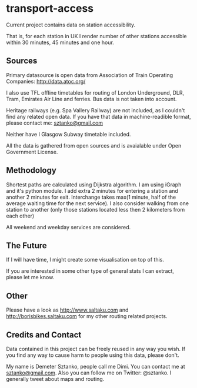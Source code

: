 transport-access
================

Current project contains data on station accessibility.

That is, for each station in UK I render number of other stations accessible within 30 minutes, 45 minutes and one hour.

Sources
-----------

Primary datasource is open data from Association of Train Operating Companies: http://data.atoc.org/

I also use TFL offline timetables for routing of London Underground, DLR, Tram, Emirates Air Line and ferries. Bus data is not taken into account.

Heritage railways (e.g. Spa Vallery Railway) are not included, as I couldn't find any related open data. If you have that data in machine-readible format, please contact me: sztanko@gmail.com

Neither have I Glasgow Subway timetable included.

All the data is gathered from open sources and is avaialable under Open Government License.

Methodology
-------------

Shortest paths are calculated using Dijkstra algorithm. I am using iGraph and it's python module.
I add extra 2 minutes for entering a station and another 2 minutes for exit. Interchange takes max(1 minute, half of the average waiting time for the next service). I also consider walking from one station to another (only those stations located less then 2 kilometers from each other)

All weekend and weekday services are considered.


The Future
----------

If I will have time, I might create some visualisation on top of this.

If you are interested in some other type of general stats I can extract, please let me know.

Other
-----

Please have a look as http://www.saltaku.com and http://borisbikes.saltaku.com for my other routing related projects.


Credits and Contact
--------------------

Data contained in this project can be freely reused in any way you wish. If you find any way to cause harm to people using this data, please don't.

My name is Demeter Sztanko, people call me Dimi. You can contact me at sztanko@gmail.com. Also you can follow me on Twitter: @sztanko. I generally tweet about maps and routing.
